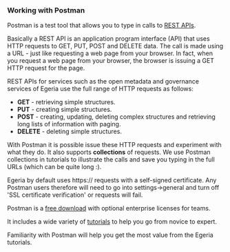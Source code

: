 <!-- SPDX-License-Identifier: CC-BY-4.0 -->
<!-- Copyright Contributors to the ODPi Egeria project. -->

### Working with Postman

Postman is a test tool that allows you to type in calls to [REST APIs](https://en.wikipedia.org/wiki/Representational_state_transfer).

Basically a REST API is an application program interface (API) that uses HTTP requests to GET, PUT, POST and DELETE data. The call is made using a URL - just like requesting a web page from your browser.  In fact, when you request a web page from your browser, the browser is issuing a GET HTTP request for the page.

REST APIs for services such as the open metadata and governance services of Egeria use the full range of HTTP requests as follows:

* **GET** - retrieving simple structures.
* **PUT** - creating simple structures.
* **POST** - creating, updating, deleting complex structures and retrieving long lists of information with paging.
* **DELETE** - deleting simple structures.

With Postman it is possible issue these HTTP requests and experiment with what they do.  It also supports **collections** of requests. We use Postman collections in tutorials to illustrate the calls and save you typing in the full URLs (which can be quite long :).

Egeria by default uses https:// requests with a self-signed certificate. Any Postman users therefore will need to go into settings->general and turn off 'SSL certificate verification' or requests will fail.

Postman is a [free download](https://www.getpostman.com/) with optional enterprise licenses for teams.

It includes a wide variety of [tutorials](https://learning.getpostman.com/concepts/) to help you go from novice to expert.

Familiarity with Postman will help you get the most value from the Egeria tutorials.



